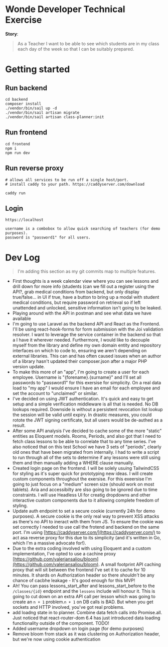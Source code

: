 # Wonde Developer Technical Exercise

**Story**:

> As a Teacher I want to be able to see which students are in my class each day
> of the week so that I can be suitably prepared.

# Getting started

## Run backend

```
cd backend
composer install
./vendor/bin/sail up -d
./vendor/bin/sail artisan migrate
./vendor/bin/sail artisan class-planner:init
```

## Run frontend

```
cd frontend
npm i
npm run dev
```

## Run reverse proxy

```
# allows all services to be run off a single host/port.
# install caddy to your path. https://caddyserver.com/download

caddy run
```

## Login

```
https://localhost

username is a combobox to allow quick searching of teachers (for demo purposes).
password is "password1" for all users.
```

# Dev Log

> I'm adding this section as my git commits map to multiple features.

-   First thoughts is a week calendar view where you can see lessons and drill down for more info (students (can we fill out a register using the API?, grab medical conditions from backend, but only display true/false... in UI if true, have a button to bring up a modal with student medical conditions, but require password on retrieval so if left unattended and unlocked, sensitive information isn't going to be leaked.
-   Playing around with the API in postman and see what data we have available
-   I'm going to use Laravel as the backend API and React as the Frontend. I'll be using react-hook-forms for form submission with the Joi validation resolver. I want to leverage the service container in the backend so that a I have it wherever needed. Furthermore, I would like to decouple myself from the library and define my own domain entity and repository interfaces on which to code to, ensuring we aren't depending on external libraries. This can and has often caused issues when an author of a library hasn't updated their composer.json after a major PHP version update.
-   To make this more of an "app", I'm going to create a user for each employee. Username is "{forename}.{surname}" and I'll set all passwords to "password1" for this exersise for simplicity. On a real data load to "my app" I would ensure I have an email for each employee and set the account to "unclaimed" or similar.
-   I've decided on using JWT authentication. It's quick and easy to get setup and a simple verification middleware is all that is needed. No DB lookups required. Downside is without a persistent revocation list lookup the session will be valid until expiry. In drastic measures, you could rotote the JWT signing certificate, but all users would be de-authed as a result.
-   After some API analysis I've decided to cache some of the more "static" entities as Eloquent models. Rooms, Periods, and also got that I need to fetch class lessons to be able to correlate that to any time series. I've also noticed that on this test School we have 3 sets of "periods", clearly old ones that have been migrated from internally. I had to write a script to run through all of the sets to determine if any lessons were still using them and then manually adding a WHERE clause manually.
-   Created login page on the frontend. I will be solely usuing TailwindCSS for styling as it's super quick for prototyping new ideas. I will create custom components throughout the exersise. For this exeersise I'm going to just focus on a "medium" screen size (should work on most tablets). Aria and accessibilty are slso going to be ignored due to time constraints. I will use Headless UI for creatig dropdowns and other interactive custom components due to it allowing complete freedom of styling.
-   Update auth endpoint to set a secure cookie (currently 24h for demo purposes). A secure cookie is the only real way to prevent XSS attacks as there's no API to ineract with them from JS. To ensure the cookie was set correctly I needed to use call the frotend and backend on the same port. I'm using [https://caddyserver.com/](https://caddyserver.com/) to act asa reverse proxy for this due to its simplicity (and it's written in Go, which I'm a massive advocate for!).
-   Due to the extra coding involved with using Eloquent and a custom implementation, I've opted to use a cachine proxy [https://github.com/valeriansaliou/bloom](https://github.com/valeriansaliou/bloom). A small footprint API caching proxy that will sit between the frontend I've set it to cache for 10 minutes. It shards on Authorization header so there _shouldn't_ be any chance of cacbhe leakage - It's good enough for this MVP!
-   Ah! You can pass lessons_start_after and lessons_start_before to the `/classes/{id}` endpoint and the `lessons` include will honour it. This is going to cut down on an extra API call per lesson which was going to create an `n + 1` problem.`n + 1` on DB calls is BAD. But when you get sockets and HTTP involved, you've got real problems.
-   add loadng state in to planner. Combine data fetch calls into Promise.all. Just noticed that react-router-dom 6.4 has just introduced data loading functionality outside of the component. TODO!
-   Added username dropdown on login page (for demo purposes)
-   Remove bloom from stack as it was clustering on Authorization header, but we're now using cookie authentication
